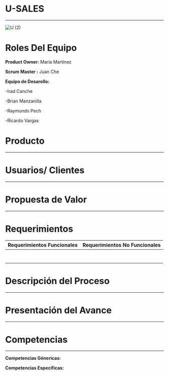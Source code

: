# U-SALES 
----------
![U (2)](https://github.com/Mafer-Mtz/FIS-PROYECTO-2023/assets/143569827/60b6112f-249c-4672-9c29-30e5b7acc78c)

# Roles Del Equipo

**Product Owner:** María Martínez 


**Scrum Master :** Juan Che

**Equipo de Desarollo:** 

-Irad Canche

-Brian Manzanilla

-Raymundo Pech

-Ricardo Vargas


# Producto 
-------

# Usuarios/ Clientes 
----------

# Propuesta de Valor 
---------

# Requerimientos  

| Requerimientos Funcionales | Requerimientos No Funcionales  |
|--|--|
|  |  |
|  |  |
|  |  |
|  |  |
|  |  |
|  |  |
|  |  |

# Descripción del Proceso 
-------

# Presentación del Avance 
--------

# Competencias 
----
**Competencias Génericas:** 

**Competencias Específicas:** 
